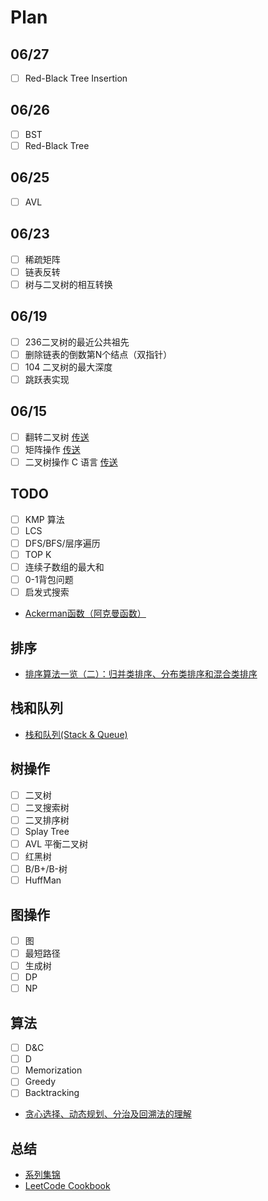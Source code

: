 # Plan

## 06/27

- [ ] Red-Black Tree Insertion

## 06/26

- [ ] BST
- [ ] Red-Black Tree

## 06/25

- [ ] AVL

## 06/23

- [ ] 稀疏矩阵
- [ ] 链表反转
- [ ] 树与二叉树的相互转换

## 06/19

- [ ] 236二叉树的最近公共祖先
- [ ] 删除链表的倒数第N个结点（双指针）
- [ ] 104 二叉树的最大深度
- [ ] 跳跃表实现

## 06/15

- [ ] 翻转二叉树 [传送](https://blog.csdn.net/K346K346/article/details/106419372)
- [ ] 矩阵操作 [传送](https://blog.csdn.net/wzc3614/article/details/129570411)
- [ ] 二叉树操作 C 语言 [传送](https://blog.csdn.net/x__016Meliorem/article/details/53063453)

## TODO

- [ ] KMP 算法
- [ ] LCS
- [ ] DFS/BFS/层序遍历
- [ ] TOP K
- [ ] 连续子数组的最大和
- [ ] 0-1背包问题
- [ ] 启发式搜索

- [Ackerman函数（阿克曼函数）](https://blog.csdn.net/qq_41040550/article/details/106306351)

## 排序

- [排序算法一览（二）：归并类排序、分布类排序和混合类排序](https://blog.csdn.net/RayChase/article/details/84514308)

## 栈和队列

- [栈和队列(Stack & Queue)](https://blog.csdn.net/Real_Fool_/article/details/113852222)

## 树操作

- [ ] 二叉树
- [ ] 二叉搜索树
- [ ] 二叉排序树
- [ ] Splay Tree
- [ ] AVL 平衡二叉树
- [ ] 红黑树
- [ ] B/B+/B-树
- [ ] HuffMan

## 图操作

- [ ] 图
- [ ] 最短路径
- [ ] 生成树
- [ ] DP
- [ ] NP

## 算法

- [ ] D&C
- [ ] D
- [ ] Memorization
- [ ] Greedy
- [ ] Backtracking

- [贪心选择、动态规划、分治及回溯法的理解](https://blog.csdn.net/u012617944/article/details/81675533)

## 总结

- [系列集锦](https://blog.csdn.net/v_JULY_v/article/details/6543438)
- [LeetCode Cookbook](https://books.halfrost.com/leetcode/ChapterTwo/Array/)

